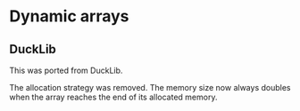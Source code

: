 # Dynamic arrays


## DuckLib

This was ported from DuckLib.

The allocation strategy was removed. The memory size now always doubles when the array reaches the end of its allocated memory.
